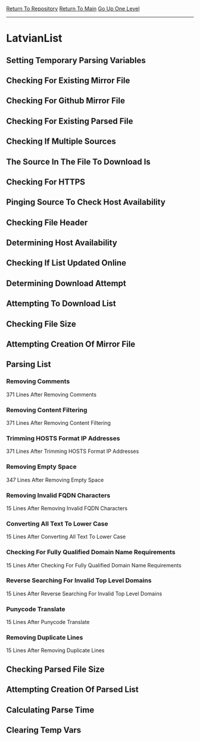 [Return To Repository](https://github.com/deathbybandaid/piholeparser/)
[Return To Main](https://github.com/deathbybandaid/piholeparser/blob/master/RecentRunLogs/Mainlog.md)
[Go Up One Level](https://github.com/deathbybandaid/piholeparser/blob/master/RecentRunLogs/TopLevelScripts/30-Processing-External-Blacklists.md)
____________________________________
# LatvianList
## Setting Temporary Parsing Variables
## Checking For Existing Mirror File
## Checking For Github Mirror File
## Checking For Existing Parsed File
## Checking If Multiple Sources
## The Source In The File To Download Is
## Checking For HTTPS
## Pinging Source To Check Host Availability
## Checking File Header
## Determining Host Availability
## Checking If List Updated Online
## Determining Download Attempt
## Attempting To Download List
## Checking File Size
## Attempting Creation Of Mirror File
## Parsing List
### Removing Comments
371 Lines After Removing Comments
### Removing Content Filtering
371 Lines After Removing Content Filtering
### Trimming HOSTS Format IP Addresses
371 Lines After Trimming HOSTS Format IP Addresses
### Removing Empty Space
347 Lines After Removing Empty Space
### Removing Invalid FQDN Characters
15 Lines After Removing Invalid FQDN Characters
### Converting All Text To Lower Case
15 Lines After Converting All Text To Lower Case
### Checking For Fully Qualified Domain Name Requirements
15 Lines After Checking For Fully Qualified Domain Name Requirements
### Reverse Searching For Invalid Top Level Domains
15 Lines After Reverse Searching For Invalid Top Level Domains
### Punycode Translate
15 Lines After Punycode Translate
### Removing Duplicate Lines
15 Lines After Removing Duplicate Lines
## Checking Parsed File Size
## Attempting Creation Of Parsed List
## Calculating Parse Time
## Clearing Temp Vars
